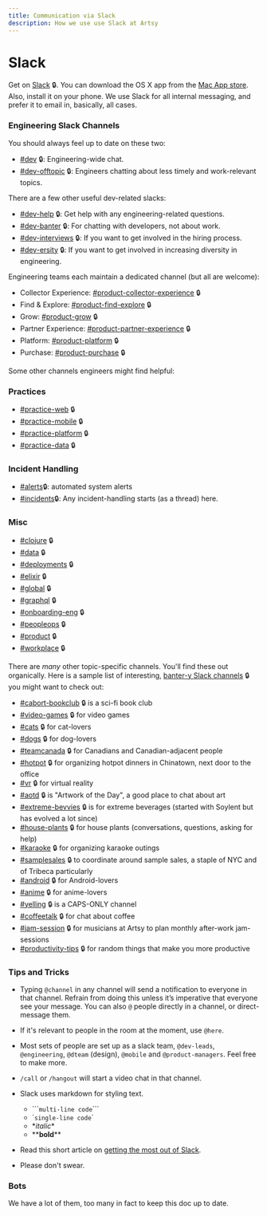 ```yaml
---
title: Communication via Slack
description: How we use use Slack at Artsy
---
```


# Slack

Get on [Slack](https://artsy.slack.com) 🔒. You can download the OS X app from the
[Mac App store](https://itunes.apple.com/us/app/slack/id803453959?mt=12). Also, install it on your phone. We use
Slack for all internal messaging, and prefer it to email in, basically, all cases.

### Engineering Slack Channels

You should always feel up to date on these two:

- [#dev](https://artsy.slack.com/messages/dev) 🔒: Engineering-wide chat.
- [#dev-offtopic](https://artsy.slack.com/messages/dev-offtopic) 🔒: Engineers chatting about less timely and
  work-relevant topics.

There are a few other useful dev-related slacks:

- [#dev-help](https://artsy.slack.com/messages/dev-help) 🔒: Get help with any engineering-related questions.
- [#dev-banter](https://artsy.slack.com/messages/dev-banter) 🔒: For chatting with developers, not about work.
- [#dev-interviews](https://artsy.slack.com/messages/dev-interviews) 🔒: If you want to get involved in the hiring
  process.
- [#dev-ersity](https://artsy.slack.com/messages/dev-ersity) 🔒: If you want to get involved in increasing
  diversity in engineering.

Engineering teams each maintain a dedicated channel (but all are welcome):

- Collector Experience:
  [#product-collector-experience](https://artsy.slack.com/messages/product-collector-experience) 🔒
- Find & Explore: [#product-find-explore](https://artsy.slack.com/messages/product-find-explore) 🔒
- Grow: [#product-grow](https://artsy.slack.com/messages/product-grow) 🔒
- Partner Experience: [#product-partner-experience](https://artsy.slack.com/messages/product-partner-experience) 🔒
- Platform: [#product-platform](https://artsy.slack.com/messages/product-platform) 🔒
- Purchase: [#product-purchase](https://artsy.slack.com/messages/product-purchase) 🔒

Some other channels engineers might find helpful:

### Practices

- [#practice-web](https://artsy.slack.com/messages/practice-web) 🔒
- [#practice-mobile](https://artsy.slack.com/messages/practice-mobile) 🔒
- [#practice-platform](https://artsy.slack.com/messages/practice-platform) 🔒
- [#practice-data](https://artsy.slack.com/messages/practice-data) 🔒

### Incident Handling

- [#alerts](https://artsy.slack.com/messages/alerts)🔒: automated system alerts
- [#incidents](https://artsy.slack.com/messages/alerts)🔒: Any incident-handling starts (as a thread) here.

### Misc

- [#clojure](https://artsy.slack.com/messages/clojure) 🔒
- [#data](https://artsy.slack.com/messages/data) 🔒
- [#deployments](https://artsy.slack.com/messages/deployments) 🔒
- [#elixir](https://artsy.slack.com/messages/elixir) 🔒
- [#global](https://artsy.slack.com/messages/global) 🔒
- [#graphql](https://artsy.slack.com/messages/graphql) 🔒
- [#onboarding-eng](https://artsy.slack.com/messages/onboarding-eng) 🔒
- [#peopleops](https://artsy.slack.com/messages/peopleops) 🔒
- [#product](https://artsy.slack.com/messages/product) 🔒
- [#workplace](https://artsy.slack.com/messages/workplace) 🔒

There are _many_ other topic-specific channels. You'll find these out organically. Here is a sample list of
interesting, [banter-y Slack channels](https://artsy.slack.com/archives/C02531TUD/p1533749286000516) 🔒 you might
want to check out:

- [#cabort-bookclub](https://artsy.slack.com/messages/cabort-bookclub) 🔒 is a sci-fi book club
- [#video-games](https://artsy.slack.com/messages/video-games) 🔒 for video games
- [#cats](https://artsy.slack.com/messages/cats) 🔒 for cat-lovers
- [#dogs](https://artsy.slack.com/messages/dogs) 🔒 for dog-lovers
- [#teamcanada](https://artsy.slack.com/messages/teamcanada) 🔒 for Canadians and Canadian-adjacent people
- [#hotpot](https://artsy.slack.com/messages/hotpot) 🔒 for organizing hotpot dinners in Chinatown, next door to
  the office
- [#vr](https://artsy.slack.com/messages/vr) 🔒 for virtual reality
- [#aotd](https://artsy.slack.com/messages/aotd) 🔒 is "Artwork of the Day", a good place to chat about art
- [#extreme-bevvies](https://artsy.slack.com/messages/extreme-bevvies) 🔒 is for extreme beverages (started with
  Soylent but has evolved a lot since)
- [#house-plants](https://artsy.slack.com/messages/house-plants) 🔒 for house plants (conversations, questions,
  asking for help)
- [#karaoke](https://artsy.slack.com/messages/karaoke) 🔒 for organizing karaoke outings
- [#samplesales](https://artsy.slack.com/messages/sameplsales) 🔒 to coordinate around sample sales, a staple of
  NYC and of Tribeca particularly
- [#android](https://artsy.slack.com/messages/android) 🔒 for Android-lovers
- [#anime](https://artsy.slack.com/messages/anime) 🔒 for anime-lovers
- [#yelling](https://artsy.slack.com/messages/yelling) 🔒 is a CAPS-ONLY channel
- [#coffeetalk](https://artsy.slack.com/messages/coffeetalk) 🔒 for chat about coffee
- [#jam-session](https://artsy.slack.com/messages/jam-session) 🔒 for musicians at Artsy to plan monthly after-work
  jam-sessions
- [#productivity-tips](https://artsy.slack.com/messages/productivity-tips) 🔒 for random things that make you more
  productive

### Tips and Tricks

- Typing `@channel` in any channel will send a notification to everyone in that channel. Refrain from doing this
  unless it’s imperative that everyone see your message. You can also `@` people directly in a channel, or
  direct-message them.

- If it's relevant to people in the room at the moment, use `@here`.

- Most sets of people are set up as a slack team, `@dev-leads`, `@engineering`, `@dteam` (design), `@mobile` and
  `@product-managers`. Feel free to make more.

- `/call` or `/hangout` will start a video chat in that channel.

- Slack uses markdown for styling text.

  - \`\`\``multi-line code`\`\`\`
  - \``single-line code`\`
  - \*_italic_\*
  - \*\***bold**\*\*

- Read this short article on
  [getting the most out of Slack](https://slackhq.com/11-useful-tips-for-getting-the-most-of-slack).

- Please don't swear.

### Bots

We have a lot of them, too many in fact to keep this doc up to date.
